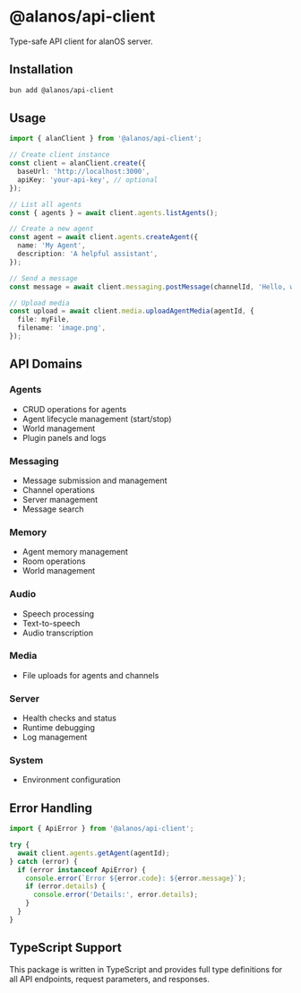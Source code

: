 # @alanos/api-client

Type-safe API client for alanOS server.

## Installation

```bash
bun add @alanos/api-client
```

## Usage

```typescript
import { alanClient } from '@alanos/api-client';

// Create client instance
const client = alanClient.create({
  baseUrl: 'http://localhost:3000',
  apiKey: 'your-api-key', // optional
});

// List all agents
const { agents } = await client.agents.listAgents();

// Create a new agent
const agent = await client.agents.createAgent({
  name: 'My Agent',
  description: 'A helpful assistant',
});

// Send a message
const message = await client.messaging.postMessage(channelId, 'Hello, world!');

// Upload media
const upload = await client.media.uploadAgentMedia(agentId, {
  file: myFile,
  filename: 'image.png',
});
```

## API Domains

### Agents

- CRUD operations for agents
- Agent lifecycle management (start/stop)
- World management
- Plugin panels and logs

### Messaging

- Message submission and management
- Channel operations
- Server management
- Message search

### Memory

- Agent memory management
- Room operations
- World management

### Audio

- Speech processing
- Text-to-speech
- Audio transcription

### Media

- File uploads for agents and channels

### Server

- Health checks and status
- Runtime debugging
- Log management

### System

- Environment configuration

## Error Handling

```typescript
import { ApiError } from '@alanos/api-client';

try {
  await client.agents.getAgent(agentId);
} catch (error) {
  if (error instanceof ApiError) {
    console.error(`Error ${error.code}: ${error.message}`);
    if (error.details) {
      console.error('Details:', error.details);
    }
  }
}
```

## TypeScript Support

This package is written in TypeScript and provides full type definitions for all API endpoints, request parameters, and responses.
